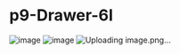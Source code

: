 # p9-Drawer-6I
![image](https://github.com/HiramJJG/p9_Jurado-6I/assets/144726165/810245f5-f9db-4ce2-a8ce-dc023f097d52)
![image](https://github.com/HiramJJG/p9_Jurado-6I/assets/144726165/4df40b20-abfe-4348-bef6-15e1e88e7c11)
![Uploading image.png…]()

